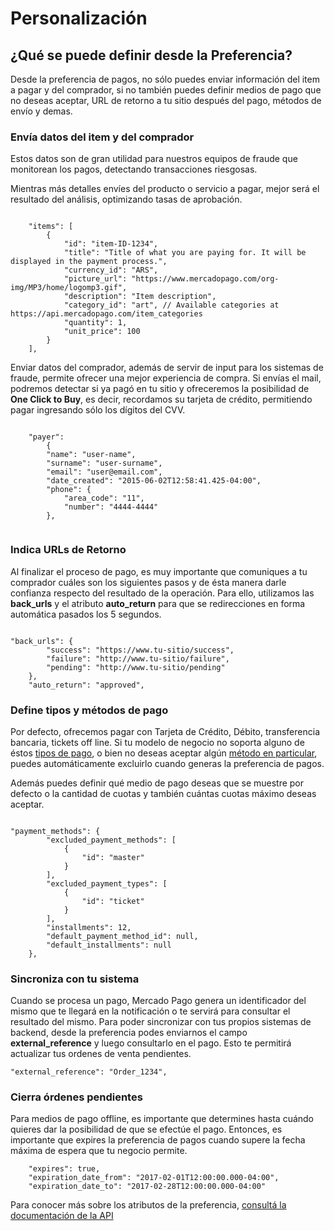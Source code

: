 # Personalización

## ¿Qué se puede definir desde la Preferencia?

Desde la preferencia de pagos, no sólo puedes enviar información del item a pagar y del comprador, si no también puedes definir medios de pago que no deseas aceptar, URL de retorno a tu sitio después del pago, métodos de envío y demas.   

### Envía datos del item y del comprador

Estos datos son de gran utilidad para nuestros equipos de fraude que monitorean los pagos, detectando transacciones riesgosas.  

Mientras más detalles envíes del producto o servicio a pagar, mejor será el resultado del análisis, optimizando tasas de aprobación.

```curl

	"items": [
		{
			"id": "item-ID-1234",
			"title": "Title of what you are paying for. It will be displayed in the payment process.",
			"currency_id": "ARS",
			"picture_url": "https://www.mercadopago.com/org-img/MP3/home/logomp3.gif",
			"description": "Item description",
			"category_id": "art", // Available categories at https://api.mercadopago.com/item_categories
			"quantity": 1,
			"unit_price": 100
		}
	],
```

Enviar datos del comprador, además de servir de input para los sistemas de fraude, permite ofrecer una mejor experiencia de compra. Si envías el mail, podremos detectar si ya pagó en tu sitio y ofreceremos la posibilidad de **One Click to Buy**, es decir, recordamos su tarjeta de crédito, permitiendo pagar ingresando sólo los dígitos del CVV.

```curl
	
	"payer": 
		{
		"name": "user-name",
		"surname": "user-surname",
		"email": "user@email.com",
		"date_created": "2015-06-02T12:58:41.425-04:00",
		"phone": {
			"area_code": "11",
			"number": "4444-4444"
		},
		
```

### Indica URLs de Retorno

Al finalizar el proceso de pago, es muy importante que comuniques a tu comprador cuáles son los siguientes pasos y de ésta manera darle confianza respecto del resultado de la operación. Para ello, utilizamos las **back_urls** y el atributo **auto_return** para que se redirecciones en forma automática pasados los 5 segundos.

```curl

"back_urls": {
		"success": "https://www.tu-sitio/success",
		"failure": "http://www.tu-sitio/failure",
		"pending": "http://www.tu-sitio/pending"
	},
	"auto_return": "approved",

```

### Define tipos y métodos de pago

Por defecto, ofrecemos pagar con Tarjeta de Crédito, Débito, transferencia bancaria, tickets off line. Si tu modelo de negocio no soporta alguno de éstos [tipos de pago](https://api.mercadopago.com/payment_types), o bien no deseas aceptar algún [método en particular](https://api.mercadopago.com/v1/payment_methods/search?site_id=MLA&marketplace=NONE), puedes automáticamente excluirlo cuando generas la preferencia de pagos.  

Además puedes definir qué medio de pago deseas que se muestre por defecto o la cantidad de cuotas y también cuántas cuotas máximo deseas aceptar.



```curl

"payment_methods": {
		"excluded_payment_methods": [
			{
				"id": "master"
			}
		],
		"excluded_payment_types": [
			{
				"id": "ticket"
			}
		],
		"installments": 12,
		"default_payment_method_id": null,
		"default_installments": null
	},
```

### Sincroniza con tu sistema

Cuando se procesa un pago, Mercado Pago genera un identificador del mismo que te llegará en la notificación o te servirá para consultar el resultado del mismo. 
Para poder sincronizar con tus propios sistemas de backend, desde la preferencia podes enviarnos el campo **external_reference** y luego consultarlo en el pago. Esto te permitirá actualizar tus ordenes de venta pendientes.

```curl
"external_reference": "Order_1234",
```

### Cierra órdenes pendientes

Para medios de pago offline, es importante que determines hasta cuándo quieres dar la posibilidad de que se efectúe el pago. 
Entonces, es importante que expires la preferencia de pagos cuando supere la fecha máxima de espera que tu negocio permite.

```curl
	"expires": true,
	"expiration_date_from": "2017-02-01T12:00:00.000-04:00",
	"expiration_date_to": "2017-02-28T12:00:00.000-04:00"
```


Para conocer más sobre los atributos de la preferencia, [consultá la documentación de la API](https://www.mercadopago.com.co/developers/es/api-docs/basic-checkout/checkout-preferences/)
